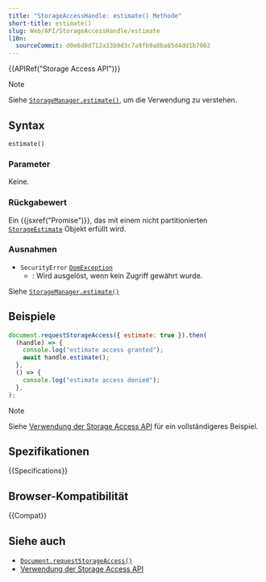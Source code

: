 ```yaml
---
title: "StorageAccessHandle: estimate() Methode"
short-title: estimate()
slug: Web/API/StorageAccessHandle/estimate
l10n:
  sourceCommit: d0e6d8d712a33b9d3c7a9fb9a8ba85d4dd1b7002
---
```


{{APIRef("Storage Access API")}}

> [!NOTE]
> Siehe [`StorageManager.estimate()`](/de/docs/Web/API/StorageManager/estimate), um die Verwendung zu verstehen.

## Syntax

```js-nolint
estimate()
```

### Parameter

Keine.

### Rückgabewert

Ein {{jsxref("Promise")}}, das mit einem nicht partitionierten [`StorageEstimate`](/de/docs/Web/API/StorageManager/estimate) Objekt erfüllt wird.

### Ausnahmen

- `SecurityError` [`DomException`](/de/docs/Web/API/DomException)
  - : Wird ausgelöst, wenn kein Zugriff gewährt wurde.

Siehe [`StorageManager.estimate()`](/de/docs/Web/API/StorageManager/estimate)

## Beispiele

```js
document.requestStorageAccess({ estimate: true }).then(
  (handle) => {
    console.log("estimate access granted");
    await handle.estimate();
  },
  () => {
    console.log("estimate access denied");
  },
);
```

> [!NOTE]
> Siehe [Verwendung der Storage Access API](/de/docs/Web/API/Storage_Access_API/Using) für ein vollständigeres Beispiel.

## Spezifikationen

{{Specifications}}

## Browser-Kompatibilität

{{Compat}}

## Siehe auch

- [`Document.requestStorageAccess()`](/de/docs/Web/API/Document/requestStorageAccess)
- [Verwendung der Storage Access API](/de/docs/Web/API/Storage_Access_API/Using)
